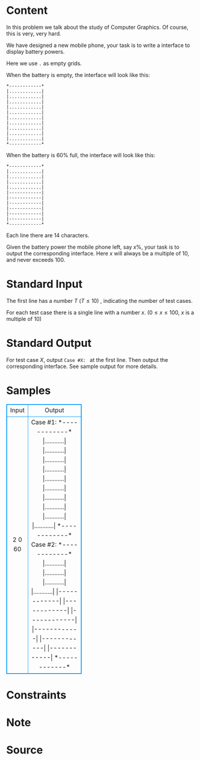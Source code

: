
# Content

In this problem we talk about the study of Computer Graphics. Of course, this is very, very hard.

We have designed a new mobile phone, your task is to write a interface to display battery powers.

Here we use `.` as empty grids.

When the battery is empty, the interface will look like this:

```
*------------*
|............|
|............|
|............|
|............|
|............|
|............|
|............|
|............|
|............|
|............|
*------------*
```

When the battery is $60\%$ full, the interface will look like this:

```
*------------*
|............|
|............|
|............|
|............|
|------------|
|------------|
|------------|
|------------|
|------------|
|------------|
*------------*
```

Each line there are $14$ characters.

Given the battery power the mobile phone left, say $x\%$, your task is to output the corresponding interface. Here $x$ will always be a multiple of $10$, and never exceeds $100$.

# Standard Input

The first line has a number $T$ ($T\leq 10$) , indicating the number of test cases.

For each test case there is a single line with a number $x$. ($0 \leq x \leq 100$, $x$ is a multiple of $10$)

# Standard Output

For test case $X$, output `Case #X: ` at the first line. Then output the corresponding interface. See sample output for more details.

# Samples

<style>
        table,table tr th, table tr td { border:1px solid #0094ff; }
        table { width: 200px; min-height: 25px; line-height: 25px; text-align: center; border-collapse: collapse;}   
    </style>
<table>
	<tr>
		<td>Input</td>
		<td>Output</td>
	</tr>
<tr><td>2
0
60</td><td>Case #1:
*------------*
|............|
|............|
|............|
|............|
|............|
|............|
|............|
|............|
|............|
|............|
*------------*
Case #2:
*------------*
|............|
|............|
|............|
|............|
|------------|
|------------|
|------------|
|------------|
|------------|
|------------|
*------------*</td></tr></table>


# Constraints



# Note



# Source


